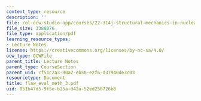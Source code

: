 ```yaml
---
content_type: resource
description: ''
file: /ol-ocw-studio-app/courses/22-314j-structural-mechanics-in-nuclear-power-technology-fall-2006/051b47d59f5eb25ad42a52ed250726b8_flaw_eval_meth_3.pdf
file_size: 3388076
file_type: application/pdf
learning_resource_types:
- Lecture Notes
license: https://creativecommons.org/licenses/by-nc-sa/4.0/
ocw_type: OCWFile
parent_title: Lecture Notes
parent_type: CourseSection
parent_uid: cf51c2a3-90a2-eb50-e2f6-d37940de3c03
resourcetype: Document
title: flaw_eval_meth_3.pdf
uid: 051b47d5-9f5e-b25a-d42a-52ed250726b8
---
```

